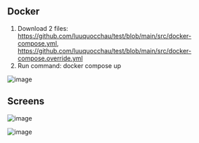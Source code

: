 ## Docker
1. Download 2 files: https://github.com/luuquocchau/test/blob/main/src/docker-compose.yml, https://github.com/luuquocchau/test/blob/main/src/docker-compose.override.yml
2. Run command: docker compose up

![image](https://github.com/user-attachments/assets/fb71dcc2-7589-4ac2-817a-afb166cc9a40)

## Screens

![image](https://github.com/user-attachments/assets/45b4a0c7-400c-44ea-b9f3-c1f1107090b2)

![image](https://github.com/user-attachments/assets/2db1c68f-232d-4ba9-bbcf-8b4b4024b633)



